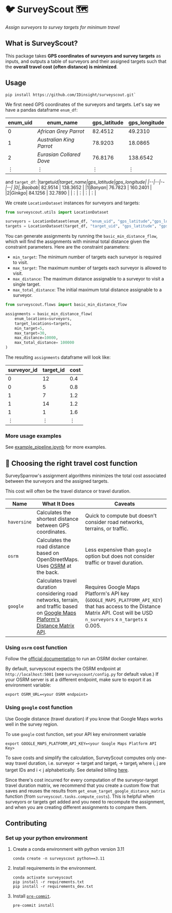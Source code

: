 # 🐦 SurveyScout 🗺️

_Assign surveyors to survey targets for minimum travel_

## What is SurveyScout?

This package takes **GPS coordinates of surveyors and survey targets** as inputs, and
outputs a table of surveyors and their assigned targets such that the **overall travel cost
(often distance) is minimized**.

## Usage

```shell
pip install https://github.com/IDinsight/surveyscout.git`
```

We first need GPS coordinates of the surveyors and targets. Let's say we have
a pandas dataframe `enum_df`:

| enum_uid | enum_name                | gps_latitude | gps_longitude |
| -------- | ------------------------ | ------------ | ------------- |
| 0        | _African Grey Parrot_    | 82.4512      | 49.2310       |
| 1        | _Australian King Parrot_ | 78.9203      | 18.0865       |
| 2        | _Eurasian Collared Dove_ | 76.8176      | 138.6542      |
| ⋮        | ⋮                        | ⋮            | ⋮             |

and `target_df`:
|target*uid|target_name|gps_latitude|gps_longitude|
|--|--|--|--|
|0|\_Baobab*| 82.9514 | 138.3652 |
|1|_Banyan_| 76.7823 | 160.2401 |
|2|_Ginkgo_| 84.1256 | 32.7890 |
|⋮|⋮|⋮|⋮|

We create `LocationDataset` instances for surveyors and targets:

```python
from surveyscout.utils import LocationDataset

surveyors = LocationDataset(enum_df, "enum_uid", "gps_latitude","gps_longitude")
targets = LocationDataset(target_df, "target_uid", "gps_latitude", "gps_longitude")
```

You can generate assignments by running the `basic_min_distance_flow`, which will find
the assignments with minimal total distance given the constraint parameters. Here are
the constraint parameters:

- `min_target`: The minimum number of targets each surveyor is required to visit.
- `max_target`: The maximum number of targets each surveyor is allowed to visit.
- `max_distance`: The maximum distance assignable to a surveyor to visit a single target.
- `max_total_distance`: The initial maximum total distance assignable to a surveyor.

```python
from surveyscout.flows import basic_min_distance_flow

assignments = basic_min_distance_flow(
    enum_locations=surveyors,
    target_locations=targets,
    min_target=5,
    max_target=30,
    max_distance=10000,
    max_total_distance= 100000
)
```

The resulting `assignments` dataframe will look like:

| surveyor_id | target_id | cost |
| ----------- | --------- | ---- |
| 0           | 12        | 0.4  |
| 0           | 5         | 0.8  |
| 1           | 7         | 1.2  |
| 1           | 14        | 1.2  |
| 1           | 1         | 1.6  |
| ⋮           | ⋮         | ⋮    |

### More usage examples

See [example_pipeline.ipynb](https://github.com/IDinsight/surveyscout/tree/main/example_pipeline.ipynb) for more examples.

## 📏 Choosing the right travel cost function

SurveySparrow's assignment algorithms minimizes the total cost associated between the
surveyors and the assigned targets.

This cost will often be the travel distance or travel duration.

| Name        | What It Does                                                                                                                                                                                       | Caveats                                                                                                                                                                    |
| ----------- | -------------------------------------------------------------------------------------------------------------------------------------------------------------------------------------------------- | -------------------------------------------------------------------------------------------------------------------------------------------------------------------------- |
| `haversine` | Calculates the shortest distance between GPS coordinates.                                                                                                                                          | Quick to compute but doesn't consider road networks, terrains, or traffic.                                                                                                 |
| `osrm`      | Calculates the road distance based on OpenStreetMaps. Uses [OSRM](https://github.com/Project-OSRM/osrm-backend) at the back.                                                                       | Less expensive than `google` option but does not consider traffic or travel duration.                                                                                      |
| `google`    | Calculates travel duration considering road networks, terrain, and traffic based on [Google Maps Plaform's Distance Matrix API](https://developers.google.com/maps/documentation/distance-matrix). | Requires Google Maps Platform's API key (`GOOGLE_MAPS_PLATFORM_API_KEY`) that has access to the Distance Matrix API. Cost will be USD `n_surveyors` x `n_targets` x 0.005. |

### Using `osrm` cost function

Follow the [official
documentation](https://github.com/Project-OSRM/osrm-backend?tab=readme-ov-file#quick-start)
to run an OSRM docker container.

By default, surveyscout expects the OSRM endpoint at `http://localhost:5001` (see
`surveyscount/config.py` for default value.) If your OSRM server is at a different
endpoint, make sure to export it as environment variable:

```shell
export OSRM_URL=<your OSRM endpoint>
```

### Using `google` cost function

Use Google distance (travel duration) if you know that Google Maps works well in
the survey region.

To use `google` cost function, set your API key environment variable

```shell
export GOOGLE_MAPS_PLATFORM_API_KEY=<your Google Maps Platform API Key>
```

To save costs and simplify the calculation, SurveyScout computes only one-way
travel duration, i.e. surveyor -> target and target<sub>i</sub> ->
target<sub>j</sub> where i, j are target IDs and i < j alphabetically.
See detailed billing
[here](https://developers.google.com/maps/documentation/distance-matrix/usage-and-billing#other-usage-limits).

Since there's cost incurred for every computation of the surveyor-target travel
duration matrix, we recommend that you create a custom flow that saves and reuses the
results from `get_enum_target_google_distance_matrix` function (from
`surveyscout.tasks.compute_costs`). This is helpful when surveyors or targets get
added and you need to recompute the assignment, and when you are creating different assignments to compare them.

## Contributing

### Set up your python environment

1. Create a conda environment with python version 3.11

   ```shell
   conda create -n surveyscout python==3.11
   ```

2. Install requirements in the environment.

   ```shell
   conda activate surveyscout
   pip install -r requirements.txt
   pip install -r requirements_dev.txt
   ```

3. Install [`pre-commit`](https://pre-commit.com/).
   ```shell
   pre-commit install
   ```
